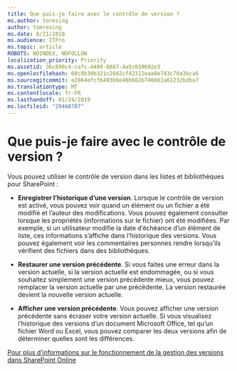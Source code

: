 ```yaml
---
title: Que puis-je faire avec le contrôle de version ?
ms.author: toresing
author: tomresing
ms.date: 6/21/2018
ms.audience: ITPro
ms.topic: article
ROBOTS: NOINDEX, NOFOLLOW
localization_priority: Priority
ms.assetid: 36c890c4-cafc-4409-8887-4a5c039692e3
ms.openlocfilehash: 60c9b30b321c2042cf42311eaa8e743c70a3bca6
ms.sourcegitcommit: e2864efcfb493b6e46b662b746661a61232bdba7
ms.translationtype: MT
ms.contentlocale: fr-FR
ms.lasthandoff: 01/24/2019
ms.locfileid: "29468707"
---
```

# <a name="what-can-i-do-with-versioning"></a>Que puis-je faire avec le contrôle de version ?

Vous pouvez utiliser le contrôle de version dans les listes et bibliothèques pour SharePoint :
  
- **Enregistrer l’historique d’une version**. Lorsque le contrôle de version est activé, vous pouvez voir quand un élément ou un fichier a été modifié et l’auteur des modifications. Vous pouvez également consulter lorsque les propriétés (informations sur le fichier) ont été modifiées. Par exemple, si un utilisateur modifie la date d’échéance d’un élément de liste, ces informations s’affiche dans l’historique des versions. Vous pouvez également voir les commentaires personnes rendre lorsqu’ils vérifient des fichiers dans des bibliothèques. 
    
- **Restaurer une version précédente**. Si vous faites une erreur dans la version actuelle, si la version actuelle est endommagée, ou si vous souhaitez simplement une version précédente mieux, vous pouvez remplacer la version actuelle par une précédente. La version restaurée devient la nouvelle version actuelle. 
    
- **Afficher une version précédente**. Vous pouvez afficher une version précédente sans écraser votre version actuelle. Si vous visualisez l’historique des versions d’un document Microsoft Office, tel qu’un fichier Word ou Excel, vous pouvez comparer les deux versions afin de déterminer quelles sont les différences. 
    
[Pour plus d’informations sur le fonctionnement de la gestion des versions dans SharePoint Online](https://go.microsoft.com/fwlink/?linkid=875710)
  

